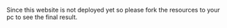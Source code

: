 Since this website is not deployed yet so please fork the resources to your pc to see the final result.
